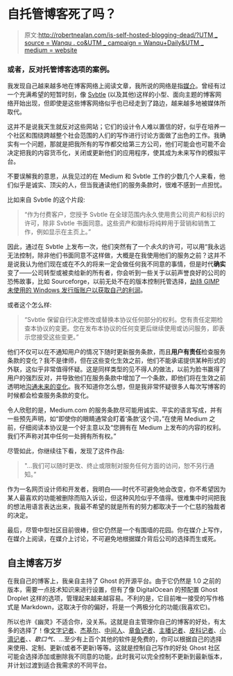 # 自托管博客死了吗？

> 原文:[http://robertnealan.com/is-self-hosted-blogging-dead/?UTM _ source = Wanqu . co&UTM _ campaign = Wanqu+Daily&UTM _ medium = website](http://robertnealan.com/is-self-hosted-blogging-dead/?utm_source=wanqu.co&utm_campaign=Wanqu+Daily&utm_medium=website)

### 或者，反对托管博客选项的案例。

我发现自己越来越多地在博客网络上阅读文章，我所说的网络是指[媒介](http://medium.com)。曾经有过一个充满希望的短暂时刻，像 [Svbtle](http://svbtle.com) (以及其他)这样的小型、面向主题的博客网络开始出现，但即使是这些博客网络似乎也已经走到了路边，越来越多地被媒体所取代。

这并不是说我天生就反对这些网站；它们的设计令人难以置信的好，似乎在培养一个社区和围绕跨越整个社会范围的人们的写作进行讨论方面做了出色的工作。我确实有一个问题，那就是把我所有的写作都交给第三方公司，他们可能会也可能不会决定把我的内容货币化，关闭或更新他们的应用程序，使其成为未来写作的模拟平台。

不要误解我的意思，从我见过的在 Medium 和 Svbtle 工作的少数几个人来看，他们似乎是诚实、顶尖的人，但当我通读他们的服务条款时，很难不感到一点担忧。

比如来自 Svbtle 的这个片段:

> “作为付费客户，您授予 Svbtle 在全球范围内永久使用贵公司资产和标识的许可，除非 Svbtle 书面同意。这些资产和徽标将纯粹用于营销和销售工作，例如显示在主页上。”

因此，通过在 Svbtle 上发布一次，他们突然有了一个*永久*的许可，可以用“我永远无法控制，除非他们书面同意不这样做，大概是在我使用他们的服务之前？这并不是说我认为他们现在或在不久的将来一定会做任何我不同意的事情，但是时代**确实**变了——公司转型或被卖给新的所有者，你会听到一些关于以前声誉良好的公司的恐怖故事，比如 Sourceforge，以前无处不在的版本控制托管选择，[劫持 GIMP 未使用的 Windows 发行版账户以获取自己的利润](http://arstechnica.com/information-technology/2015/05/sourceforge-grabs-gimp-for-windows-account-wraps-installer-in-bundle-pushing-adware/)。

或者这个怎么样:

> “Svbtle 保留自行决定修改或替换本协议任何部分的权利。您有责任定期检查本协议的变更。您在发布本协议的任何变更后继续使用或访问服务，即表示您接受这些变更。”

他们不仅可以在不通知用户的情况下随时更新服务条款，而且**用户有责任**检查服务条款的变化？我不是律师，但在这些变化生效之前，他们不能承诺提供某种形式的外联，这似乎非常值得怀疑。这是同样类型的见不得人的做法，以前为脸书赢得了用户的强烈反对，并导致他们在服务条款中增加了一个条款，即他们将在生效之前透明地[沟通未来的变化](https://www.facebook.com/terms.php)。我不知道你怎么想，但是我非常怀疑很多人每次写博客的时候都会检查服务条款的变化。

令人欣慰的是，Medium.com 的服务条款尽可能用诚实、平实的语言写成，并有一些预先声明，如“即使你的眼睛通常会盯着‘条款’这个词，”在使用 Medium 之前，仔细阅读本协议是一个好主意以及“您拥有在 Medium 上发布的内容的权利。我们不声称对其中任何一处拥有所有权。”

尽管如此，你继续往下看，发现了这件作品:

> "...我们可以随时更改、终止或限制对服务任何方面的访问，恕不另行通知。”

作为一名网页设计师和开发者，我明白——时代不可避免地会改变，你不希望因为某人最喜欢的功能被删除而陷入诉讼，但这种风险似乎不值得。很难集中时间把我的想法用语言表达出来，我最不希望的就是所有的努力都取决于一个仁慈的独裁者的决定。

最后，尽管中型社区目前很棒，但它仍然是一个有围墙的花园。你在媒介上写作，在媒介上阅读，在媒介上讨论，不可避免地根据媒介背后公司的选择而生或死。

## 自主博客万岁

在我自己的博客上，我亲自主持了 Ghost 的开源平台。由于它仍然是 1.0 之前的版本，需要一点技术知识来进行设置，但有了像 DigitalOcean 的预配置 Ghost Droplet 这样的选项，管理起来越来越容易。不利的是，它目前唯一接受的写作格式是 Markdown，这取决于你的偏好，将是一个两极分化的功能(我喜欢它)。

所以也许《幽灵》不适合你，没关系。这就是自主管理你自己的博客的好处，有太多的选择了！像[文字记者](http://wordpress.org)、[杰基尔](https://jekyllrb.com/)、[中间人](https://middlemanapp.com/)、[章鱼记者](http://octopress.org/)、[主播记者](https://anchorcms.com/)、[皮科记者](http://picocms.org/)、[小滴记者](http://dropplets.com/)、*、*歇口气*、*...至少有上百个其他的软件是免费的，你可以根据自己的选择来使用、定制、更新(或者不更新)等等。这就是控制自己写作的好处 Ghost 社区可能会选择添加或删除我不同意的功能，此时我可以完全控制不更新到最新版本，并计划过渡到适合我需求的不同平台。